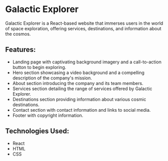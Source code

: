   <h1>Galactic Explorer</h1>
  <p>Galactic Explorer is a React-based website that immerses users in the world of space exploration, offering services, destinations, and information about the cosmos.</p>
  <h2>Features:</h2>
  <ul>
    <li>Landing page with captivating background imagery and a call-to-action button to begin exploring.</li>
    <li>Hero section showcasing a video background and a compelling description of the company's mission.</li>
    <li>About section introducing the company and its team members.</li>
    <li>Services section detailing the range of services offered by Galactic Explorer.</li>
    <li>Destinations section providing information about various cosmic destinations.</li>
    <li>Contact section with contact information and links to social media.</li>
    <li>Footer with copyright information.</li>
  </ul>
  <h2>Technologies Used:</h2>
  <ul>
    <li>React</li>
    <li>HTML</li>
    <li>CSS</li>
  </ul>
